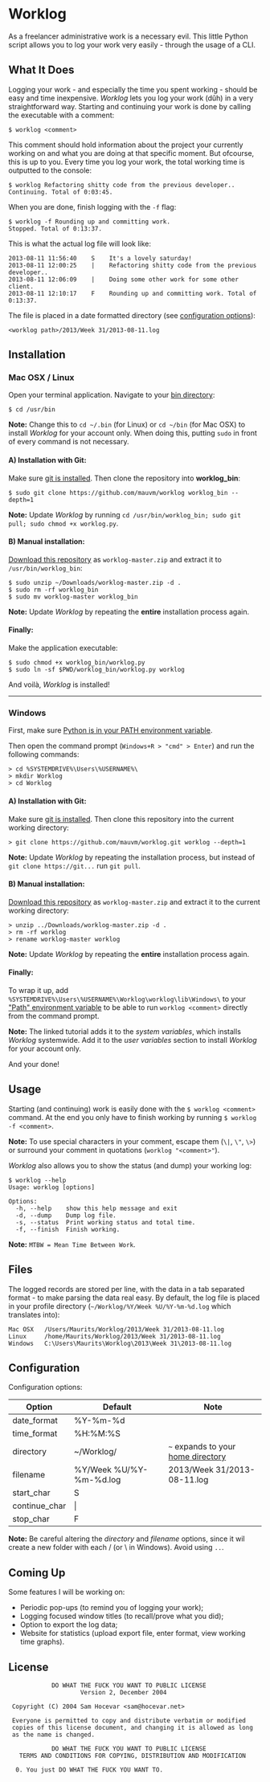 # Worklog

As a freelancer administrative work is a necessary evil. This little Python script allows you to log your work very easily - through the usage of a CLI.

## What It Does

Logging your work - and especially the time you spent working - should be easy and time inexpensive. _Worklog_ lets you log your work (dûh) in a very straightforward way.
Starting and continuing your work is done by calling the executable with a comment:

    $ worklog <comment>

This comment should hold information about the project your currently working on and what you are doing at that specific moment. But ofcourse, this is up to you.
Every time you log your work, the total working time is outputted to the console:

    $ worklog Refactoring shitty code from the previous developer..
    Continuing. Total of 0:03:45.

When you are done, finish logging with the `-f` flag:

    $ worklog -f Rounding up and committing work.
    Stopped. Total of 0:13:37.

This is what the actual log file will look like:

    2013-08-11 11:56:40    S    It's a lovely saturday!
    2013-08-11 12:00:25    |    Refactoring shitty code from the previous developer..
    2013-08-11 12:06:09    |    Doing some other work for some other client.
    2013-08-11 12:10:17    F    Rounding up and committing work. Total of 0:13:37.

The file is placed in a date formatted directory (see [configuration options](#configuration)):

    <worklog path>/2013/Week 31/2013-08-11.log

## Installation

### Mac OSX / Linux

Open your terminal application. Navigate to your [bin directory](http://www.linuxnix.com/2012/10/linux-directory-structure-explained-bin-folder.html):

    $ cd /usr/bin

**Note:** Change this to `cd ~/.bin` (for Linux) or `cd ~/bin` (for Mac OSX) to install _Worklog_ for your account only. When doing this, putting `sudo` in front of every command is not necessary.

#### A) Installation with Git:

Make sure [git is installed](http://git-scm.com/downloads). Then clone the repository into **worklog_bin**:

    $ sudo git clone https://github.com/mauvm/worklog worklog_bin --depth=1

**Note:** Update _Worklog_ by running `cd /usr/bin/worklog_bin; sudo git pull; sudo chmod +x worklog.py`.

#### B) Manual installation:

[Download this repository](https://github.com/mauvm/worklog/archive/master.zip) as `worklog-master.zip` and extract it to `/usr/bin/worklog_bin`:

    $ sudo unzip ~/Downloads/worklog-master.zip -d .
    $ sudo rm -rf worklog_bin
    $ sudo mv worklog-master worklog_bin

**Note:** Update _Worklog_ by repeating the __entire__ installation process again.

#### Finally:

Make the application executable:

    $ sudo chmod +x worklog_bin/worklog.py
    $ sudo ln -sf $PWD/worklog_bin/worklog.py worklog

And voilà, _Worklog_ is installed!

-----

### Windows

First, make sure [Python is in your PATH environment variable](http://docs.python.org/2/faq/windows).

Then open the command prompt (`Windows+R > "cmd" > Enter`) and run the following commands:

    > cd %SYSTEMDRIVE%\Users\%USERNAME%\
    > mkdir Worklog
    > cd Worklog

#### A) Installation with Git:

Make sure [git is installed](http://git-scm.com/downloads). Then clone this repository into the current working directory:

    > git clone https://github.com/mauvm/worklog.git worklog --depth=1

**Note:** Update _Worklog_ by repeating the installation process, but instead of `git clone https://git...` run `git pull`.

#### B) Manual installation:

[Download this repository](https://github.com/mauvm/worklog/archive/master.zip) as `worklog-master.zip` and extract it to the current working directory:

    > unzip ../Downloads/worklog-master.zip -d .
    > rm -rf worklog
    > rename worklog-master worklog

**Note:** Update _Worklog_ by repeating the __entire__ installation process again.

#### Finally:

To wrap it up, add `%SYSTEMDRIVE%\Users\%USERNAME%\Worklog\worklog\lib\Windows\` to your ["Path" environment variable](http://www.nextofwindows.com/how-to-addedit-environment-variables-in-windows-7/) to be able to run `worklog <comment>` directly from the command prompt.

**Note:** The linked tutorial adds it to the _system variables_, which installs _Worklog_ systemwide. Add it to the _user variables_ section to install _Worklog_ for your account only.

And your done!

## Usage

Starting (and continuing) work is easily done with the `$ worklog <comment>` command. At the end you only have to finish working by running `$ worklog -f <comment>`.

**Note:** To use special characters in your comment, escape them (`\|`, `\"`, `\>`) or surround your comment in quotations (`worklog "<comment>"`).

_Worklog_ also allows you to show the status (and dump) your working log:

    $ worklog --help
    Usage: worklog [options]

    Options:
      -h, --help    show this help message and exit
      -d, --dump    Dump log file.
      -s, --status  Print working status and total time.
      -f, --finish  Finish working.

**Note:** `MTBW = Mean Time Between Work`.

## Files

The logged records are stored per line, with the data in a tab separated format - to make parsing the data real easy.
By default, the log file is placed in your profile directory (`~/Worklog/%Y/Week %U/%Y-%m-%d.log` which translates into):

    Mac OSX   /Users/Maurits/Worklog/2013/Week 31/2013-08-11.log
    Linux     /home/Maurits/Worklog/2013/Week 31/2013-08-11.log
    Windows   C:\Users\Maurits\Worklog\2013\Week 31\2013-08-11.log

## Configuration

Configuration options:

Option | Default | Note
--- | --- | ---
date_format | %Y-%m-%d | 
time_format | %H:%M:%S | 
directory | ~/Worklog/ | `~` expands to your [home directory](http://en.wikipedia.org/wiki/Home_directory)
filename | %Y/Week %U/%Y-%m-%d.log | 2013/Week 31/2013-08-11.log
start_char | S | 
continue_char| &#124; | 
stop_char | F | 

**Note:** Be careful altering the _directory_ and _filename_ options, since it wil create a new folder with each / (or \ in Windows). Avoid using `..`.

## Coming Up

Some features I will be working on:

- Periodic pop-ups (to remind you of logging your work);
- Logging focused window titles (to recall/prove what you did);
- Option to export the log data;
- Website for statistics (upload export file, enter format, view working time graphs).

## License

                DO WHAT THE FUCK YOU WANT TO PUBLIC LICENSE
                        Version 2, December 2004
    
     Copyright (C) 2004 Sam Hocevar <sam@hocevar.net>
    
     Everyone is permitted to copy and distribute verbatim or modified
     copies of this license document, and changing it is allowed as long
     as the name is changed.
    
                DO WHAT THE FUCK YOU WANT TO PUBLIC LICENSE
       TERMS AND CONDITIONS FOR COPYING, DISTRIBUTION AND MODIFICATION
    
      0. You just DO WHAT THE FUCK YOU WANT TO.